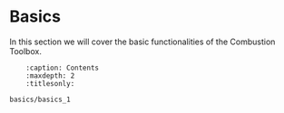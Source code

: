 # Basics

In this section we will cover the basic functionalities of the Combustion Toolbox.

```{toctree}
    :caption: Contents
    :maxdepth: 2
    :titlesonly:
    
basics/basics_1
```
